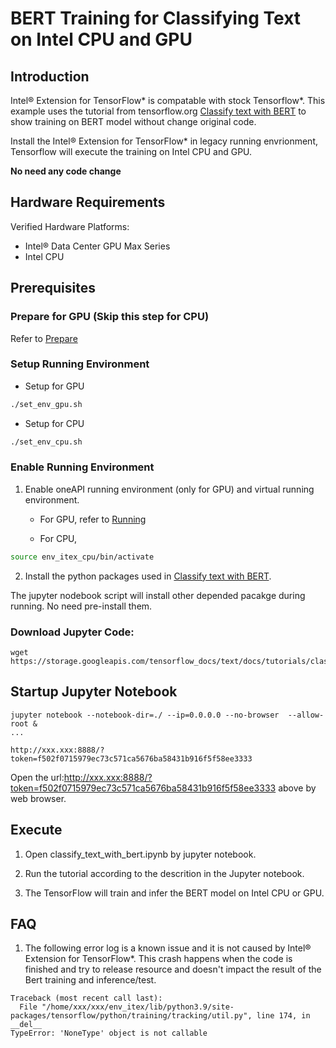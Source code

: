 # BERT Training for Classifying Text on Intel CPU and GPU

## Introduction

Intel® Extension for TensorFlow* is compatable with stock Tensorflow*. 
This example uses the tutorial from tensorflow.org [Classify text with BERT](https://www.tensorflow.org/text/tutorials/classify_text_with_bert) to show training on BERT model without change original code.

Install the Intel® Extension for TensorFlow* in legacy running envrionment, Tensorflow will execute the training on Intel CPU and GPU.

**No need any code change**

## Hardware Requirements

Verified Hardware Platforms:
 - Intel® Data Center GPU Max Series
 - Intel CPU
 
## Prerequisites

### Prepare for GPU (Skip this step for CPU)

Refer to [Prepare](../common_guide_running.md##Prepare)

### Setup Running Environment


* Setup for GPU
```bash
./set_env_gpu.sh
```

* Setup for CPU
```bash
./set_env_cpu.sh
```

### Enable Running Environment

1. Enable oneAPI running environment (only for GPU) and virtual running environment.

   * For GPU, refer to [Running](../common_guide_running.md##Running)

   * For CPU, 
```bash
source env_itex_cpu/bin/activate
```

2. Install the python packages used in [Classify text with BERT](https://www.tensorflow.org/text/tutorials/classify_text_with_bert).

The jupyter nodebook script will install other depended pacakge during running.
No need pre-install them.

### Download Jupyter Code:

```
wget https://storage.googleapis.com/tensorflow_docs/text/docs/tutorials/classify_text_with_bert.ipynb
```

## Startup Jupyter Notebook

```
jupyter notebook --notebook-dir=./ --ip=0.0.0.0 --no-browser  --allow-root &
...

http://xxx.xxx:8888/?token=f502f0715979ec73c571ca5676ba58431b916f5f58ee3333

```
Open the url:http://xxx.xxx:8888/?token=f502f0715979ec73c571ca5676ba58431b916f5f58ee3333 above by web browser.

## Execute

1. Open classify_text_with_bert.ipynb by jupyter notebook.

2. Run the tutorial according to the descrition in the Jupyter notebook.

3. The TensorFlow will train and infer the BERT model on Intel CPU or GPU.


## FAQ

1. The following error log is a known issue and it is not caused by Intel® Extension for TensorFlow*. This crash happens when the code is finished and try to release resource and  doesn't impact the result of the Bert training and inference/test.

``` Exception ignored in: <function _CheckpointRestoreCoordinatorDeleter.__del__ at 0x7fa167430d30>
Traceback (most recent call last):
  File "/home/xxx/xxx/env_itex/lib/python3.9/site-packages/tensorflow/python/training/tracking/util.py", line 174, in __del__
TypeError: 'NoneType' object is not callable
```
